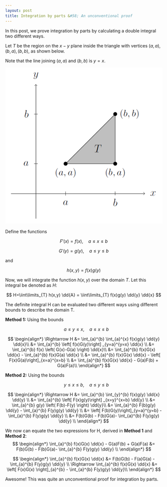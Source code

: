 ```yaml
---
layout: post
title: Integration by parts &#58; An unconventional proof
---
```


In this post, we prove integration by parts by calculating a double integral two different ways.

Let  $T$  be the region on the  $x-y$  plane inside the triangle with vertices $(a,a), (b,a), (b,b)$,  as shown below. 

Note that the line joining $(a,a)$ and $(b,b)$ is $y=x$.

<p align="center">
  <img src="https://github.com/aphelly/aphelly.github.io/blob/master/images/intparts.PNG?raw=true" />
</p>

Define the functions

$$
F'(x) = f(x), \quad a \leq x \leq b
$$

$$
G'(y) = g(y), \quad a \leq y \leq b
$$

and

$$
h(x,y)=f(x)g(y)
$$

Now, we will integrate the function $h(x,y)$ over the domain $T$. Let this integral be denoted as $H$:

$$
H=\iint\limits_{T} h(x,y) \dd{A}  = \iint\limits_{T} f(x)g(y) \dd{y} \dd{x} 
$$

The definite integral H can be evaluated two different ways using different bounds to describe the domain T. 

**Method 1:** Using the bounds

$$
\quad a \leq y \leq x, \quad a \leq x \leq b
$$

$$
\begin{align*}
\Rightarrow	H &= \int_{a}^{b} \int_{a}^{x} f(x)g(y) \dd{y} \dd{x}\\
	&= \int_{a}^{b} \left[ f(x)G(y)\right] _{y=a}^{y=x} \dd{x} \\
	&= \int_{a}^{b} f(x) \left( G(x)-G(a) \right) \dd{x}\\
	&= \int_{a}^{b} f(x)G(x) \dd{x} - \int_{a}^{b} f(x)G(a) \dd{x} \\
	&= \int_{a}^{b} f(x)G(x) \dd{x} - \left[  F(x)G(a)\right]_{x=a}^{x=b} \\
	&= \int_{a}^{b} f(x)G(x) \dd{x} - G(a)F(b) + G(a)F(a)\\
\end{align*}
$$

**Method 2:** Using the bounds

$$
\quad y \leq x \leq b, \quad a \leq y \leq b
$$

$$
\begin{align*}
	\Rightarrow	H &= \int_{a}^{b} \int_{y}^{b} f(x)g(y) \dd{x} \dd{y} \\
	&= \int_{a}^{b} \left[ F(x)g(y)\right] _{x=y}^{x=b} \dd{y} \\
	&= \int_{a}^{b} g(y) \left( F(b)-F(y) \right) \dd{y}\\
	&= \int_{a}^{b} F(b)g(y) \dd{y} - \int_{a}^{b} F(y)g(y) \dd{y} \\
	&= \left[  F(b)G(y)\right]_{y=a}^{y=b} - \int_{a}^{b} F(y)g(y) \dd{y} \\
	&= F(b)G(b) - F(b)G(a)- \int_{a}^{b} F(y)g(y) \dd{y} \\
\end{align*}
$$

We now can equate the two expressions for H, derived in **Method 1** and **Method 2**:
$$
\begin{align*}
	\int_{a}^{b} f(x)G(x) \dd{x} - G(a)F(b) + G(a)F(a) &= F(b)G(b) - F(b)G(a)- \int_{a}^{b} F(y)g(y) \dd{y} \\
\end{align*}
$$

$$
\begin{align*}
	\int_{a}^{b} f(x)G(x) \dd{x} &= F(b)G(b) - F(a)G(a) - \int_{a}^{b} F(y)g(y) \dd{y} \\
\Rightarrow	\int_{a}^{b} f(x)G(x) \dd{x} &= \left[ F(x)G(x) \right]_{a}^{b}  - \int_{a}^{b} F(y)g(y) \dd{y}\\
\end{align*}
$$

Awesome! This was quite an unconventional proof for integration by parts. 

